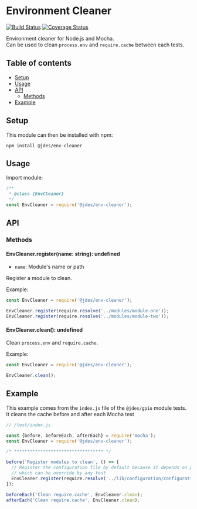 # Environment Cleaner

[![Build Status](https://travis-ci.org/jeandesravines/env-cleaner.svg)](https://travis-ci.org/jeandesravines/env-cleaner)
[![Coverage Status](https://coveralls.io/repos/github/jeandesravines/env-cleaner/badge.svg?branch=master)](https://coveralls.io/github/jeandesravines/env-cleaner?branch=master)

Environment cleaner for Node.js and Mocha.  
Can be used to clean `process.env` and `require.cache` between each tests.


## Table of contents

* [Setup](#setup)
* [Usage](#usage)
* [API](#api)
  * [Methods](#methods) 
* [Example](#example)
 

## Setup

This module can then be installed with npm:
```shell
npm install @jdes/env-cleaner
```


## Usage

Import module:

```javascript
/**
 * @class {EnvCleaner}
 */
const EnvCleaner = require('@jdes/env-cleaner');
```


## API

### Methods

#### EnvCleaner.register(name: string): undefined

* `name`: Module's name or path

Register a module to clean.

Example:

```javascript
const EnvCleaner = require('@jdes/env-cleaner');

EnvCleaner.register(require.resolve('../modules/module-one'));
EnvCleaner.register(require.resolve('../modules/module-two'));
```

#### EnvCleaner.clean(): undefined

Clean `process.env` and `require.cache`.

Example:

```javascript
const EnvCleaner = require('@jdes/env-cleaner');

EnvCleaner.clean();
```


## Example

This example comes from the `index.js` file of the `@jdes/gpio` module tests.  
It cleans the cache before and after each Mocha test

```javascript
// /test/index.js

const {before, beforeEach, afterEach} = require('mocha');
const EnvCleaner = require('@jdes/env-cleaner');

/* ********************************** */

before('Register modules to clean', () => {
  // Register the configuration file by default because it depends on process.env
  // which can be override by any test
  EnvCleaner.register(require.resolve('../lib/configuration/configuration'));
});

beforeEach('Clean require.cache', EnvCleaner.clean);
afterEach('Clean require.cache', EnvCleaner.clean);
```

